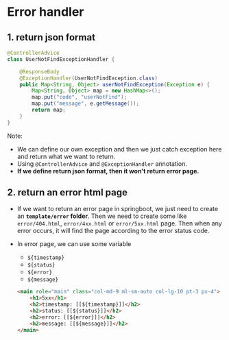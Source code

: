 # Error handler

## 1. return json format

```java
@ControllerAdvice
class UserNotFindExceptionHandler {

    @ResponseBody
    @ExceptionHandler(UserNotFindException.class)
    public Map<String, Object> userNotFindException(Exception e) {
        Map<String, Object> map = new HashMap<>();
        map.put("code", "userNotFind");
        map.put("message", e.getMessage());
        return map;
    }
}
```

Note:
-   We can define our own exception and then we just catch exception here and return what we want to return.
-   Using `@ControllerAdvice` and `@ExceptionHandler` annotation.
-   **If we define return json format, then it won't return error page.**


## 2. return an error html page

-   If we want to return an error page in springboot, we just need to create an **`template/error` folder**. Then we need to create some like `error/404.html`, `error/4xx.html` or `error/5xx.html` page. Then when any error occurs, it will find the page according to the error status code. 

-   In error page, we can use some variable
    -   `${timestamp}`
    -   `${status}`
    -   `${error}`
    -   `${message}`

    ```html
    <main role="main" class="col-md-9 ml-sm-auto col-lg-10 pt-3 px-4">
        <h1>5xx</h1>
        <h2>timestamp: [[${timestamp}]]</h2>
        <h2>status: [[${status}]]</h2>
        <h2>error: [[${error}]]</h2>
        <h2>message: [[${message}]]</h2>
    </main>
    ```